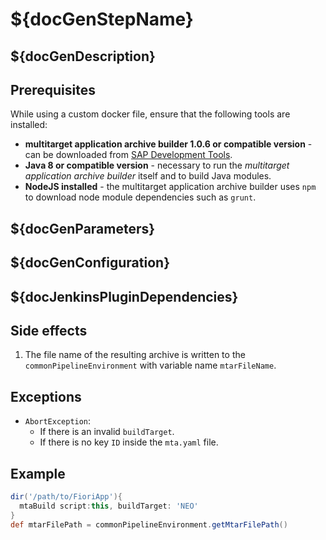 # ${docGenStepName}

## ${docGenDescription}

## Prerequisites

While using a custom docker file, ensure that the following tools are installed:

* **multitarget application archive builder 1.0.6 or compatible version** - can be downloaded from [SAP Development Tools](https://tools.hana.ondemand.com/#cloud).
* **Java 8 or compatible version** - necessary to run the *multitarget application archive builder* itself and to build Java modules.
* **NodeJS installed** - the multitarget application archive builder uses `npm` to download node module dependencies such as `grunt`.

## ${docGenParameters}

## ${docGenConfiguration}

## ${docJenkinsPluginDependencies}

## Side effects

1. The file name of the resulting archive is written to the `commonPipelineEnvironment` with variable name `mtarFileName`.

## Exceptions

* `AbortException`:
  * If there is an invalid `buildTarget`.
  * If there is no key `ID` inside the `mta.yaml` file.

## Example

```groovy
dir('/path/to/FioriApp'){
  mtaBuild script:this, buildTarget: 'NEO'
}
def mtarFilePath = commonPipelineEnvironment.getMtarFilePath()
```
